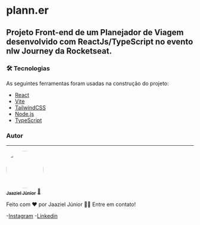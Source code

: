 # plann.er
## Projeto Front-end de um Planejador de Viagem desenvolvido com ReactJs/TypeScript no evento nlw Journey da Rocketseat.
### 🛠 Tecnologias

As seguintes ferramentas foram usadas na construção do projeto:

- [React](https://pt-br.reactjs.org/)
- [Vite](https://vitejs.dev/)
- [TailwindCSS](https://tailwindcss.com/)
- [Node.js](https://nodejs.org/en/)
- [TypeScript](https://www.typescriptlang.org/)

### Autor
---
<a href="https://github.com/jaazieljr">
 <img style="border-radius: 50%;" src="https://github.com/jaazieljr.png" width="100px;" alt=""/>
 <br />
 <sub><b>Jaaziel Júnior</b></a></sub> <a href="https://github.com/jaazieljr" title="GitHub">🚀</a>


Feito com ❤️ por Jaaziel Júnior 👋🏽 Entre em contato!

-[Instagram](https://www.instagram.com/lio_n_f/)
-[Linkedin](https://www.linkedin.com/in/jaaziel-dev/) 


